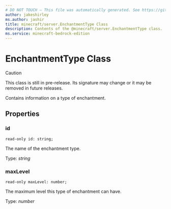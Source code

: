```yaml
---
# DO NOT TOUCH — This file was automatically generated. See https://github.com/mojang/minecraftapidocsgenerator to modify descriptions, examples, etc.
author: jakeshirley
ms.author: jashir
title: minecraft/server.EnchantmentType Class
description: Contents of the @minecraft/server.EnchantmentType class.
ms.service: minecraft-bedrock-edition
---
```

# EnchantmentType Class

> [!CAUTION]
> This class is still in pre-release.  Its signature may change or it may be removed in future releases.

Contains information on a type of enchantment.

## Properties

### **id**
`read-only id: string;`

The name of the enchantment type.

Type: *string*

### **maxLevel**
`read-only maxLevel: number;`

The maximum level this type of enchantment can have.

Type: *number*
